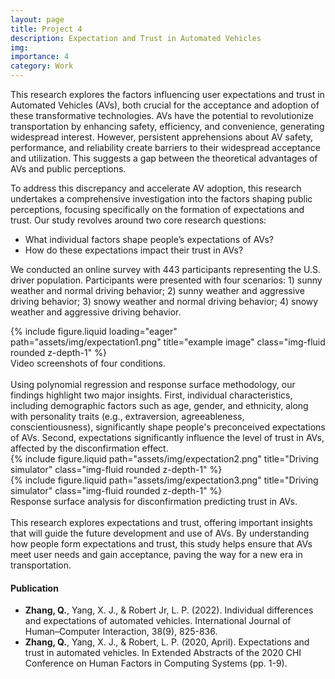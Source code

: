 ```yaml
---
layout: page
title: Project 4
description: Expectation and Trust in Automated Vehicles
img: 
importance: 4
category: Work
---
```


This research explores the factors influencing user expectations and trust in Automated Vehicles (AVs), both crucial for the acceptance and adoption of these transformative technologies. AVs have the potential to revolutionize transportation by enhancing safety, efficiency, and convenience, generating widespread interest. However, persistent apprehensions about AV safety, performance, and reliability create barriers to their widespread acceptance and utilization. This suggests a gap between the theoretical advantages of AVs and public perceptions.

To address this discrepancy and accelerate AV adoption, this research undertakes a comprehensive investigation into the factors shaping public perceptions, focusing specifically on the formation of expectations and trust. Our study revolves around two core research questions:
- What individual factors shape people’s expectations of AVs?
- How do these expectations impact their trust in AVs?

We conducted an online survey with 443 participants representing the U.S. driver population. Participants were presented with four scenarios: 1) sunny weather and normal driving behavior; 2) sunny weather and aggressive driving behavior; 3) snowy weather and normal driving behavior; 4) snowy weather and aggressive driving behavior.  

<div class="row">
    <div class="col-sm mt-3 mt-md-0">
        {% include figure.liquid loading="eager" path="assets/img/expectation1.png" title="example image" class="img-fluid rounded z-depth-1" %}
    </div>
</div>
<div class="caption">
    Video screenshots of four conditions.
</div>
<br />
Using polynomial regression and response surface methodology, our findings highlight two major insights. First, individual characteristics, including demographic factors such as age, gender, and ethnicity, along with personality traits (e.g., extraversion, agreeableness, conscientiousness), significantly shape people's preconceived expectations of AVs. Second, expectations significantly influence the level of trust in AVs, affected by the disconfirmation effect.

<div class="row justify-content-sm-center">
    <div class="col-sm-6 mt-3 mt-md-0">
        {% include figure.liquid path="assets/img/expectation2.png" title="Driving simulator" class="img-fluid rounded z-depth-1" %}
    </div>
    <div class="col-sm-6 mt-5 mt-md-0">
        {% include figure.liquid path="assets/img/expectation3.png" title="Driving simulator" class="img-fluid rounded z-depth-1" %}
    </div>
</div>
<div class="caption">
    Response surface analysis for disconfirmation predicting trust in AVs.
</div>
<br />
This research explores expectations and trust, offering important insights that will guide the future development and use of AVs. By understanding how people form expectations and trust, this study helps ensure that AVs meet user needs and gain acceptance, paving the way for a new era in transportation.

#### Publication 
- **Zhang, Q.**, Yang, X. J., & Robert Jr, L. P. (2022). Individual differences and expectations of automated vehicles. International Journal of Human–Computer Interaction, 38(9), 825-836.
- **Zhang, Q.**, Yang, X. J., & Robert, L. P. (2020, April). Expectations and trust in automated vehicles. In Extended Abstracts of the 2020 CHI Conference on Human Factors in Computing Systems (pp. 1-9).

